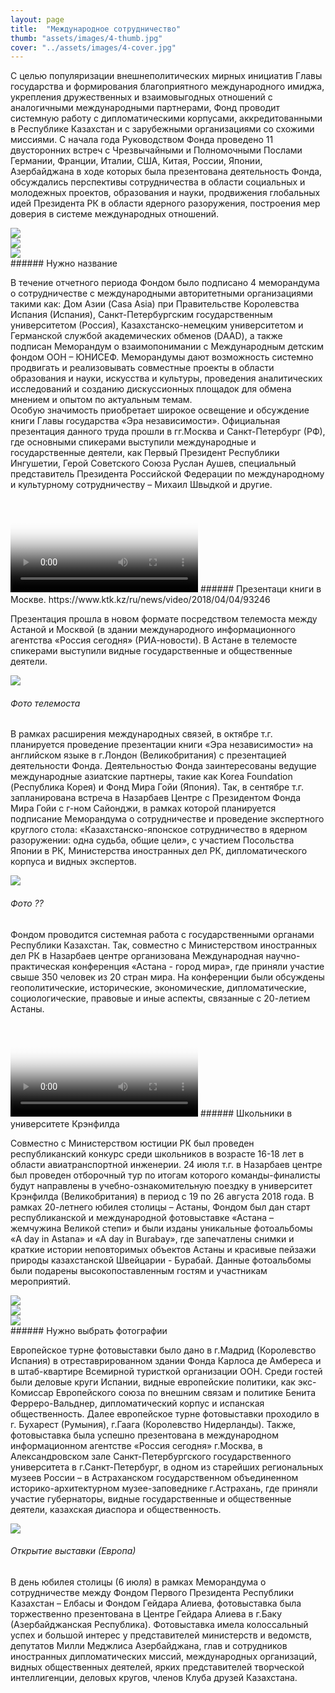 ```yaml
---
layout: page
title:  "Международное сотрудничество"
thumb: "assets/images/4-thumb.jpg"
cover: "../assets/images/4-cover.jpg"
---
```


С целью популяризации внешнеполитических мирных инициатив Главы государства и формирования благоприятного международного имиджа, укрепления дружественных и взаимовыгодных отношений с аналогичными международными партнерами, Фонд проводит системную работу с дипломатическими корпусами, аккредитованными в Республике Казахстан и с зарубежными организациями со схожими миссиями.
С начала года Руководством Фонда проведено 11 двусторонних встреч с Чрезвычайными и Полномочными Послами Германии, Франции, Италии, США, Китая, России, Японии, Азербайджана в ходе которых была презентована деятельность Фонда, обсуждались перспективы сотрудничества в области социальных и молодежных проектов, образования и науки, продвижения глобальных идей Президента РК в области ядерного разоружения, построения мер доверия в системе международных отношений.

<div class="carousel" markdown="1">
<div><img src="../assets/images/4-memo-1.jpg" /></div>
<div><img src="../assets/images/4-memo-2.jpg" /></div>
<div><img src="../assets/images/4-memo-3.jpg" /></div>
</div>
###### Нужно название

В течение отчетного периода Фондом было подписано                    4 меморандума о сотрудничестве с международными авторитетными организациями такими как: Дом Азии (Casa Asia) при Правительстве Королевства Испания (Испания), Санкт-Петербургским государственным университетом (Россия), Казахстанско-немецким университетом и Германской службой академических обменов (DAAD), а также подписан Меморандум о взаимопонимании с Международным детским фондом ООН – ЮНИСЕФ. Меморандумы дают возможность системно продвигать и реализовывать совместные проекты в области образования и науки, искусства и культуры, проведения аналитических исследований и созданию дискуссионных площадок для обмена мнением и опытом по актуальным темам.  
Особую значимость приобретает широкое освещение и обсуждение книги Главы государства «Эра независимости». Официальная презентация данного труда прошли  в                              гг.Москва и Санкт-Петербург (РФ), где основными спикерами выступили международные и государственные деятели, как Первый Президент Республики Ингушетии, Герой Советского Союза Руслан Аушев, специальный представитель Президента Российской Федерации по международному и культурному сотрудничеству – Михаил Швыдкой и другие.

<video poster="../assets/images/placeholder-video.png">
</video>
###### Презентаци книги в Москве. https://www.ktk.kz/ru/news/video/2018/04/04/93246

Презентация прошла в новом формате посредством телемоста между Астаной и Москвой (в здании международного информационного агентства «Россия сегодня» (РИА-новости). В Астане в телемосте спикерами выступили видные государственные и общественные деятели.

![](../assets/images/placeholder-image.png)
###### Фото телемоста

В рамках расширения международных связей, в октябре т.г. планируется проведение презентации книги «Эра независимости» на английском языке в г.Лондон (Великобритания) с презентацией деятельности Фонда.
Деятельностью Фонда заинтересованы ведущие международные азиатские партнеры, такие  как Korea Foundation (Республика Корея) и Фонд Мира Гойи (Япония). Так, в сентябре т.г. запланирована встреча в Назарбаев Центре с Президентом Фонда Мира Гойи с г-ном Сайонджи, в рамках которой планируется подписание Меморандума о сотрудничестве и проведение экспертного круглого стола: «Казахстанско-японское сотрудничество в ядерном разоружении: одна судьба, общие цели», с участием Посольства Японии в РК, Министерства иностранных дел РК, дипломатического корпуса и видных экспертов.   

![](../assets/images/placeholder-image.png)
###### Фото ??

Фондом проводится системная работа с государственными органами Республики Казахстан. Так, совместно с Министерством иностранных дел РК в Назарбаев центре организована Международная научно-практическая конференция «Астана - город мира», где приняли участие свыше 350 человек из 20 стран мира. На конференции были обсуждены геополитические, исторические, экономические, дипломатические, социологические, правовые и иные аспекты, связанные с 20-летием Астаны.

<video poster="../assets/images/placeholder-video.png">
</video>
###### Школьники в университете Крэнфилда

Совместно с Министерством юстиции РК был проведен республиканский конкурс среди школьников в возрасте 16-18 лет в области авиатранспортной инженерии. 24 июля т.г. в Назарбаев центре был проведен отборочный тур по итогам которого команды-финалисты будут направлены в учебно-ознакомительную поездку в университет Крэнфилда (Великобритания) в период с 19 по 26 августа 2018 года.
В рамках 20-летнего юбилея столицы – Астаны, Фондом был дан старт республиканской и международной фотовыставке «Астана – жемчужина Великой степи» и были изданы уникальные фотоальбомы «A day in Astana» и «A day in Burabay», где запечатлены снимки и краткие истории неповторимых объектов Астаны и красивые пейзажи природы казахстанской Швейцарии - Бурабай. Данные фотоальбомы были подарены высокопоставленным гостям и участникам мероприятий.

<div class="carousel" markdown="1">
<div><img src="../assets/images/4-memo-1.jpg" /></div>
<div><img src="../assets/images/4-memo-2.jpg" /></div>
<div><img src="../assets/images/4-memo-3.jpg" /></div>
</div>
###### Нужно выбрать фотографии

Европейское турне фотовыставки было дано в г.Мадрид (Королевство Испания) в отреставрированном здании Фонда Карлоса де Амбереса и в штаб-квартире Всемирной туристкой организации ООН. Среди гостей были деловые круги Испании, видные европейские политики, как экс-Комиссар Европейского союза по внешним связам и политике Бенита Ферреро-Вальднер, дипломатический корпус и испанская общественность. Далее европейское турне фотовыставки проходило в  г. Бухарест (Румыния), г.Гаага (Королевство Нидерланды).
Также, фотовыставка была успешно презентована в международном информационном агентстве «Россия сегодня» г.Москва, в Александровском зале Санкт-Петербургского государственного университета в г.Санкт-Петербург, в одном из старейших региональных музеев России – в Астраханском государственном объединенном историко-архитектурном музее-заповеднике г.Астрахань, где приняли участие губернаторы, видные государственные и общественные деятели, казахская диаспора и общественность.

![](../assets/images/4-gallery-1.jpg)
###### Открытие выставки (Европа)

В день юбилея столицы (6 июля) в рамках Меморандума о сотрудничестве между Фондом Первого Президента Республики Казахстан – Елбасы и Фондом Гейдара Алиева, фотовыставка была торжественно презентована в Центре Гейдара Алиева в г.Баку (Азербайджанская Республика). Фотовыставка имела колоссальный успех и большой интерес у представителей министерств и ведомств, депутатов Милли Меджлиса Азербайджана, глав и сотрудников иностранных дипломатических миссий, международных организаций, видных общественных деятелей, ярких представителей творческой интеллигенции, деловых кругов, членов Клуба друзей Казахстана.
